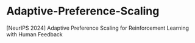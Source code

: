 # Adaptive-Preference-Scaling
[NeurIPS 2024] Adaptive Preference Scaling for Reinforcement Learning with Human Feedback

